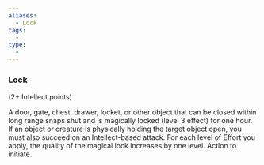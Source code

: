 ```yaml
---
aliases:
  - Lock
tags:
  - 
type:
  - 
---
```

### Lock

(2+ Intellect points)

A door, gate, chest, drawer, locket, or other object that can be closed within long range snaps shut and is magically locked (level 3 effect) for one hour. If an object or creature is physically holding the target object open, you must also succeed on an Intellect-based attack. For each level of Effort you apply, the quality of the magical lock increases by one level. Action to initiate.